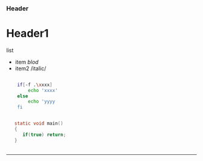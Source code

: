 ### Header ###

Header1
=======


list
- item *blod*
- item2 /italic/

~~~bash

    if[-f .\xxxx]
        echo 'xxxx'
    else
        echo 'yyyy
    fi
~~~


~~~c

   static void main()
   {
      if(true) return; 
   }
  
~~~

--------